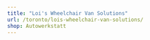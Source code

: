 ```yaml
---
title: "Loi's Wheelchair Van Solutions"
url: /toronto/lois-wheelchair-van-solutions/
shop: Autowerkstatt
---
```

